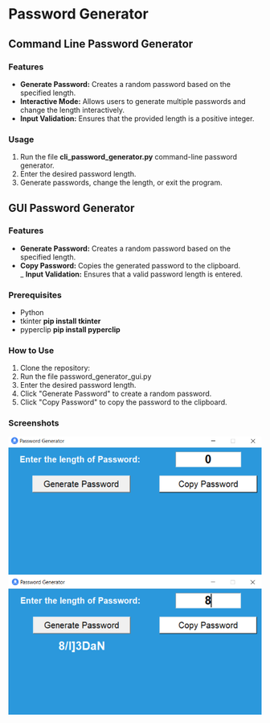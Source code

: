 # Password Generator

## Command Line Password Generator

### Features
- **Generate Password:** Creates a random password based on the specified length.<br>
- **Interactive Mode:** Allows users to generate multiple passwords and change the length interactively.<br>
- **Input Validation:** Ensures that the provided length is a positive integer.

### Usage
1. Run the file **cli_password_generator.py** command-line password generator.<br>
2. Enter the desired password length.<br>
3. Generate passwords, change the length, or exit the program.

## GUI Password Generator

### Features
- **Generate Password:** Creates a random password based on the specified length.<br>
- **Copy Password:**  Copies the generated password to the clipboard.<br>
_ **Input Validation:** Ensures that a valid password length is entered.

### Prerequisites
* Python<br>
* tkinter       **pip install tkinter**<br>
* pyperclip     **pip install pyperclip**

### How to Use
1. Clone the repository:<br>
2. Run the file password_generator_gui.py<br>
3. Enter the desired password length.<br>
4. Click "Generate Password" to create a random password.<br>
5. Click "Copy Password" to copy the password to the clipboard.

### Screenshots
![Screenshot1](Task3(password_generator)/images/s1.png)
![Screenshot2](Task3(password_generator)/images/s2.png)





